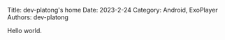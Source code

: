 Title: dev-platong's home
Date: 2023-2-24
Category: Android, ExoPlayer
Authors: dev-platong

Hello world.
